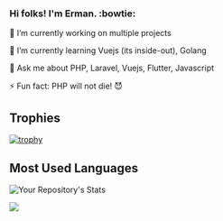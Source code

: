 ### Hi folks! I'm Erman. :bowtie:


🔭 I’m currently working on multiple projects

🌱 I’m currently learning Vuejs (its inside-out), Golang

💬 Ask me about PHP, Laravel, Vuejs, Flutter, Javascript

⚡ Fun fact: PHP will not die! :smiling_imp:



## Trophies
[![trophy](https://github-profile-trophy.vercel.app/?username=egulhan)](https://github.com/ryo-ma/github-profile-trophy)

<!--
## GitHub Stats
![Your Repository’s Stats](https://github-readme-stats.vercel.app/api?username=egulhan&show_icons=true)
-->

## Most Used Languages
![Your Repository's Stats](https://github-readme-stats.vercel.app/api/top-langs/?username=egulhan&theme=blue-green)


<!-- ## Profile View Counter -->
<img src="https://komarev.com/ghpvc/?username=egulhan"/>
